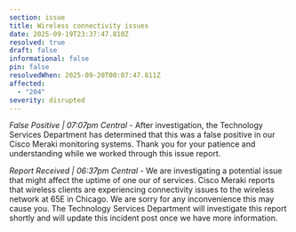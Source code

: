 ```yaml
---
section: issue
title: Wireless connectivity issues
date: 2025-09-19T23:37:47.810Z
resolved: true
draft: false
informational: false
pin: false
resolvedWhen: 2025-09-20T00:07:47.811Z
affected:
  - "204"
severity: disrupted
---
```

*False Positive | 07:07pm Central* - After investigation, the Technology Services Department has determined that this was a false positive in our Cisco Meraki monitoring systems. Thank you for your patience and understanding while we worked through this issue report.

*Report Received | 06:37pm Central* - We are investigating a potential issue that might affect the uptime of one our of services. Cisco Meraki reports that wireless clients are experiencing connectivity issues to the wireless network at 65E in Chicago. We are sorry for any inconvenience this may cause you. The Technology Services Department will investigate this report shortly and will update this incident post once we have more information.